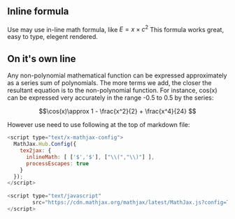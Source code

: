 <script type="text/x-mathjax-config">
  MathJax.Hub.Config({
    tex2jax: {
      inlineMath: [ ['$','$'], ["\\(","\\)"] ],
      processEscapes: true
    }
  });
</script>
    
<script type="text/javascript"
        src="https://cdn.mathjax.org/mathjax/latest/MathJax.js?config=TeX-AMS-MML_HTMLorMML">
</script>


## Inline formula 

Use may use in-line math formula, like $E = x \times c^2$ This formula works great, easy to type, elegent rendered.

## On it's own line

Any non-polynomial mathematical function can be expressed approximately as a series sum of polynomials. The
more terms we add, the closer the resultant equation is to the non-polynomial function. For instance, cos(x)
can be expressed very accurately in the range -0.5 to 0.5 by the series:

$$\cos(x)\approx 1 - \frac{x^2}{2} + \frac{x^4}{24} $$

However use need to use following at the top of markdown file:

```javascript
<script type="text/x-mathjax-config">
  MathJax.Hub.Config({
    tex2jax: {
      inlineMath: [ ['$','$'], ["\\(","\\)"] ],
      processEscapes: true
    }
  });
</script>
    
<script type="text/javascript"
        src="https://cdn.mathjax.org/mathjax/latest/MathJax.js?config=TeX-AMS-MML_HTMLorMML">
</script>
```
